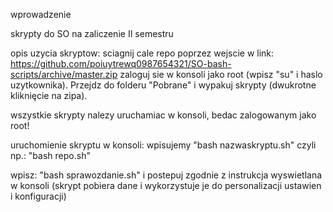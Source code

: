 wprowadzenie

skrypty do SO na zaliczenie II semestru

opis uzycia skryptow:
sciagnij cale repo poprzez wejscie w link: https://github.com/poiuytrewq0987654321/SO-bash-scripts/archive/master.zip
zaloguj sie w konsoli jako root (wpisz "su" i haslo uzytkownika). Przejdz do folderu "Pobrane" i wypakuj skrypty (dwukrotne kliknięcie na zipa).

wszystkie skrypty nalezy uruchamiac w konsoli, bedac zalogowanym jako root!

uruchomienie skryptu w konsoli: wpisujemy "bash nazwaskryptu.sh" czyli np.: "bash repo.sh"


wpisz: "bash sprawozdanie.sh" i postepuj zgodnie z instrukcja wyswietlana w konsoli (skrypt pobiera dane i wykorzystuje je do personalizacji ustawien i konfiguracji)